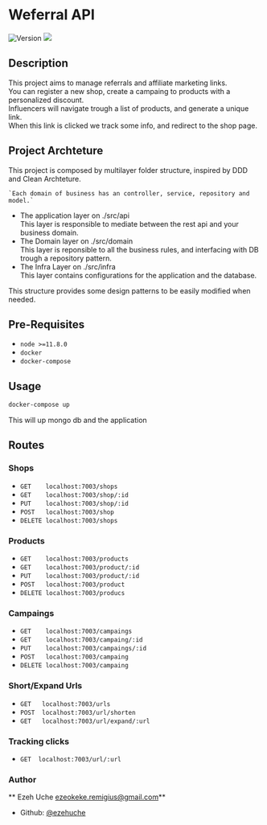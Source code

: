 <h1 >Weferral API</h1>
<p>
  <img alt="Version" src="https://img.shields.io/badge/version-0.0.1-blue.svg?cacheSeconds=2592000" />
  <img src="https://img.shields.io/badge/node-%3E%3D11.8.0-blue.svg" />
</p>

## Description
  This project aims to manage referrals and affiliate marketing links.\
  You can register a new shop, create a campaing to products with a personalized discount.\
  Influencers will navigate trough a list of products, and generate a unique link.\
  When this link is clicked we track some info, and redirect to the shop page.

## Project Archteture
  This project is composed by multilayer folder structure, inspired by DDD and Clean Archteture.

    `Each domain of business has an controller, service, repository and model.`

  - The application layer on ./src/api\
    This layer is responsible to mediate between the rest api and your business domain.
  - The Domain layer on ./src/domain\
    This layer is reponsible to all the business rules, and interfacing with DB trough a repository pattern.
  - The Infra Layer on ./src/infra\
    This layer contains configurations for the application and the database.

  This structure provides some design patterns to be easily modified when needed.

## Pre-Requisites
- `node >=11.8.0`
- `docker`
- `docker-compose`

## Usage

```sh
docker-compose up
```
This will up mongo db and the application

## Routes

  ### Shops
  - `GET    localhost:7003/shops`
  - `GET    localhost:7003/shop/:id`
  - `PUT    localhost:7003/shop/:id`
  - `POST   localhost:7003/shop`
  - `DELETE localhost:7003/shops`

  ### Products
  - `GET    localhost:7003/products`
  - `GET    localhost:7003/product/:id`
  - `PUT    localhost:7003/product/:id`
  - `POST   localhost:7003/product`
  - `DELETE localhost:7003/producs`

  ### Campaings
  - `GET    localhost:7003/campaings`
  - `GET    localhost:7003/campaing/:id`
  - `PUT    localhost:7003/campaings/:id`
  - `POST   localhost:7003/campaing`
  - `DELETE localhost:7003/campaing`

  ### Short/Expand Urls
  - `GET   localhost:7003/urls`
  - `POST  localhost:7003/url/shorten`
  - `GET   localhost:7003/url/expand/:url`

  ### Tracking clicks 
  - `GET  localhost:7003/url/:url`

### Author 
** Ezeh Uche <ezeokeke.remigius@gmail.com>**

* Github: [@ezehuche](https://github.com/ezehuche)
